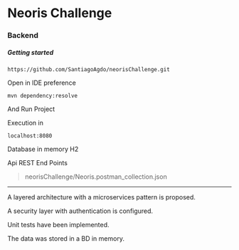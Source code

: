 # Neoris Challenge

### Backend 

##### Getting started

```
https://github.com/SantiagoAgdo/neorisChallenge.git
```

Open in IDE preference
```
mvn dependency:resolve
```

And Run Project

Execution in

`localhost:8080`

Database in memory H2

Api REST End Points

> neorisChallenge/Neoris.postman_collection.json


_________________________________________
A layered architecture with a microservices pattern is proposed.

A security layer with authentication is configured.

Unit tests have been implemented.

The data was stored in a BD in memory.
